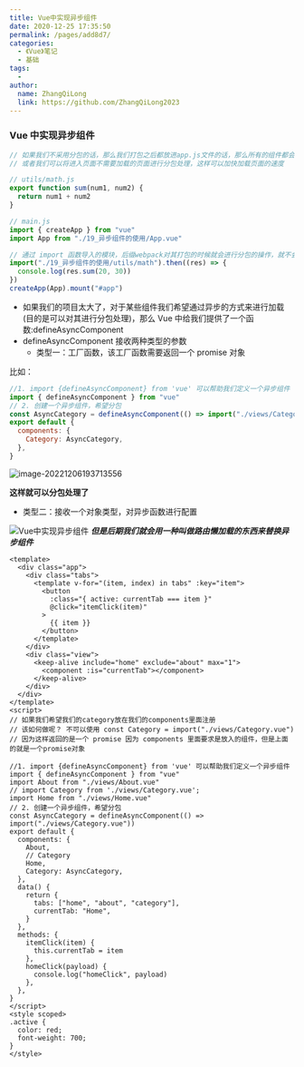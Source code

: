 ```yaml
---
title: Vue中实现异步组件
date: 2020-12-25 17:35:50
permalink: /pages/add8d7/
categories:
  - 《Vue》笔记
  - 基础
tags:
  -
author:
  name: ZhangQiLong
  link: https://github.com/ZhangQiLong2023
---
```


### Vue 中实现异步组件

```js
// 如果我们不采用分包的话，那么我们打包之后都放进app.js文件的话，那么所有的组件都会存入 app.js 中，那么这个 app.js 就会越来越大
// 或者我们可以将进入页面不需要加载的页面进行分包处理，这样可以加快加载页面的速度
```

```js
// utils/math.js
export function sum(num1, num2) {
  return num1 + num2
}
```

```js
// main.js
import { createApp } from "vue"
import App from "./19_异步组件的使用/App.vue"

// 通过 import 函数导入的模块，后缀webpack对其打包的时候就会进行分包的操作，就不会打包到app.js中
import("./19_异步组件的使用/utils/math").then((res) => {
  console.log(res.sum(20, 30))
})
createApp(App).mount("#app")
```

- 如果我们的项目太大了，对于某些组件我们希望通过异步的方式来进行加载(目的是可以对其进行分包处理)，那么 Vue 中给我们提供了一个函数:defineAsyncComponent
- defineAsyncComponent 接收两种类型的参数
  - 类型一：工厂函数，该工厂函数需要返回一个 promise 对象

比如：

```javascript
//1. import {defineAsyncComponent} from 'vue' 可以帮助我们定义一个异步组件
import { defineAsyncComponent } from "vue"
// 2. 创建一个异步组件，希望分包
const AsyncCategory = defineAsyncComponent(() => import("./views/Category.vue"))
export default {
  components: {
    Category: AsyncCategory,
  },
}
```

![image-20221206193713556](http://www.zhangqilong.cn/img/qlBlog_images/Vue%E5%9F%BA%E7%A1%80/19_Vue%E4%B8%AD%E5%AE%9E%E7%8E%B0%E5%BC%82%E6%AD%A5%E7%BB%84%E4%BB%B6.assets/image-20221206193713556.png)

**这样就可以分包处理了**

- 类型二：接收一个对象类型，对异步函数进行配置

![Vue中实现异步组件](http://www.zhangqilong.cn/img/qlBlog_images/Vue%E5%9F%BA%E7%A1%80/19_Vue%E4%B8%AD%E5%AE%9E%E7%8E%B0%E5%BC%82%E6%AD%A5%E7%BB%84%E4%BB%B6.assets/Vue%E4%B8%AD%E5%AE%9E%E7%8E%B0%E5%BC%82%E6%AD%A5%E7%BB%84%E4%BB%B6.png)
**_但是后期我们就会用一种叫做路由懒加载的东西来替换异步组件_**

```vue
<template>
  <div class="app">
    <div class="tabs">
      <template v-for="(item, index) in tabs" :key="item">
        <button
          :class="{ active: currentTab === item }"
          @click="itemClick(item)"
        >
          {{ item }}
        </button>
      </template>
    </div>
    <div class="view">
      <keep-alive include="home" exclude="about" max="1">
        <component :is="currentTab"></component>
      </keep-alive>
    </div>
  </div>
</template>
<script>
// 如果我们希望我们的category放在我们的components里面注册
// 该如何做呢？ 不可以使用 const Category = import("./views/Category.vue")
// 因为这样返回的是一个 promise 因为 components 里面要求是放入的组件，但是上面的就是一个promise对象

//1. import {defineAsyncComponent} from 'vue' 可以帮助我们定义一个异步组件
import { defineAsyncComponent } from "vue"
import About from "./views/About.vue"
// import Category from './views/Category.vue';
import Home from "./views/Home.vue"
// 2. 创建一个异步组件，希望分包
const AsyncCategory = defineAsyncComponent(() => import("./views/Category.vue"))
export default {
  components: {
    About,
    // Category
    Home,
    Category: AsyncCategory,
  },
  data() {
    return {
      tabs: ["home", "about", "category"],
      currentTab: "Home",
    }
  },
  methods: {
    itemClick(item) {
      this.currentTab = item
    },
    homeClick(payload) {
      console.log("homeClick", payload)
    },
  },
}
</script>
<style scoped>
.active {
  color: red;
  font-weight: 700;
}
</style>
```

